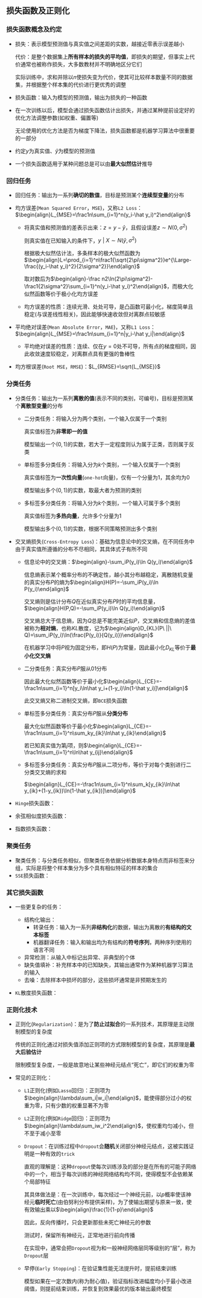 ## 损失函数及正则化

### 损失函数概念及约定

- 损失：表示模型预测值与真实值之间差距的实数，越接近零表示误差越小

  代价：是整个数据集上**所有样本的损失的平均值**，即损失的期望，但事实上代价通常也被称作损失，大多数教材并不明确地区分它们

  实际训练中，求和并除以$n$使损失变为代价，使其可比较样本数量不同的数据集，并根据整个样本集的代价进行更优秀的调整

- 损失函数：输入为模型的预测值，输出为损失的一种函数

- 在一次训练以后，模型会通过损失函数估计出损失，并通过某种提前设定好的优化方法调整参数(如权重、偏置等)

  无论使用的优化方法是否为梯度下降法，损失函数都是机器学习算法中很重要的一部分

- 约定$y$为真实值、$\hat y$为模型的预测值

- 一个损失函数适用于某种问题总是可以由**最大似然估计**推导

### 回归任务

- 回归任务：输出为一系列**确切的数值**，目标是预测某个**连续型变量**的分布

- 均方误差(`Mean Squared Error`，`MSE`)，又称`L2 Loss`：$\begin{align}L_{MSE}=\frac1n\sum_{i=1}^n(y_i-\hat y_i)^2\end{align}$

  - 将真实值和预测值的差表示出来：$z=y-\hat y$，且假设误差$z\sim N(0,\sigma^2)$

    则真实值在已知输入的条件下，$y\ |\ X\sim N(\hat y,\sigma^2)$

    根据极大似然估计法，多条样本的极大似然函数为$\begin{align}L=\prod_{i=1}^n\frac1{\sqrt{2\pi\sigma^2}}e^{\Large-\frac{(y_i-\hat y_i)^2}{2\sigma^2}}\end{align}$

    取对数后为$\begin{align}-\frac n2\ln(2\pi\sigma^2)-\frac1{2\sigma^2}\sum_{i=1}^n(y_i-\hat y_i)^2\end{align}$，而极大化似然函数等价于极小化均方误差

  - 均方误差的性质：连续光滑、处处可导，是凸函数可最小化，梯度简单且稳定(与误差线性相关)，因此能够快速收敛但对离群点较敏感

- 平均绝对误差(`Mean Absolute Error`，`MAE`)，又称`L1 Loss`：$\begin{align}L_{MSE}=\frac1n\sum_{i=1}^n|y_i-\hat y_i|\end{align}$

  - 平均绝对误差的性质：连续、仅在$y=0$处不可导，所有点的梯度相同，因此收敛速度较稳定，对离群点具有更强的鲁棒性

- 均方根误差(`Root MSE`，`RMSE`)：$L_{RMSE}=\sqrt{L_{MSE}}$

### 分类任务

- 分类任务：输出为一系列**离散的值**(表示不同的类别，可编号)，目标是预测某个**离散型变量**的分布
  
  - 二分类任务：将输入分为两个类别，一个输入仅属于一个类别
  
    真实值标签为**非零即一的值**
  
    模型输出一个$(0,1)$的实数，若大于一定程度则认为属于正类，否则属于反类
  
  - 单标签多分类任务：将输入分为$k$个类别，一个输入仅属于一个类别
  
    真实值标签为**一次性向量**(`one-hot`向量)，仅有一个分量为$1$，其余均为$0$
  
    模型输出多个$(0,1)$的实数，取最大者为预测的类别
  
  - 多标签多分类任务：将输入分为$k$个类别，一个输入可属于多个类别
  
    真实值标签为**多热向量**，允许多个分量为$1$
  
    模型输出多个$(0,1)$的实数，根据不同策略预测出多个类别
- 交叉熵损失(`Cross-Entropy Loss`)：基础为信息论中的交叉熵，在不同任务中由于真实值所遵循的分布不尽相同，其具体式子有所不同
  
  - 信息论中的交叉熵：$\begin{align}-\sum_iP(y_i)\ln Q(y_i)\end{align}$
  
    信息熵表示某个概率分布的不确定性，越小其分布越稳定，离散随机变量的真实分布$P$的熵为$\begin{align}H(P)=-\sum_iP(y_i)\ln P(y_i)\end{align}$
  
    交叉熵则是估计分布$Q$在近似真实分布$P$时的平均信息量，$\begin{align}H(P,Q)=-\sum_iP(y_i)\ln Q(y_i)\end{align}$
  
    交叉熵总大于信息熵，因为$Q$总是不能完美近似$P$，交叉熵和信息熵的差值被称为**相对熵**，也称$KL$散度，记为$\begin{align}D_{KL}(P\ ||\ Q)=\sum_iP(y_i)\ln(\frac{P(y_i)}{Q(y_i)})\end{align}$
  
    在机器学习中将$P$视为固定分布，即$H(P)$为常量，因此最小化$D_{KL}$等价于**最小化交叉熵**
  
  - 二分类任务：真实分布$P$服从$01$分布
  
    因此最大化似然函数等价于最小化$\begin{align}L_{CE}=-\frac1n\sum_{i=1}^n[y_i\ln\hat y_i+(1-y_i)\ln(1-\hat y_i)]\end{align}$
  
    此交叉熵又称二进制交叉熵，即`BCE`损失函数
  
  - 单标签多分类任务：真实分布$P$服从**分类分布**
  
    最大化似然函数等价于最小化$\begin{align}L_{CE}=-\frac1n\sum_{i=1}^n\sum_ky_{ik}\ln\hat y_{ik}\end{align}$
  
    若已知真实值为第$j$项，则$\begin{align}L_{CE}=-\frac1n\sum_{i=1}^n\ln\hat y_{ij}\end{align}$
  
  - 多标签多分类任务：真实分布$P$服从二项分布，等价于对每个类别进行二分类交叉熵的求和
  
    $\begin{align}L_{CE}=-\frac1n\sum_{i=1}^n\sum_k[y_{ik}\ln\hat y_{ik}+(1-y_{ik})\ln(1-\hat y_{ik})]\end{align}$
- `Hinge`损失函数：
- 余弦相似度损失函数：
- 指数损失函数：

### 聚类任务

- 聚类任务：与分类任务相似，但聚类任务依据分析数据本身特点而非标签来分组，实际是将整个样本集分为多个具有相似特征的样本的集合
- `SSE`损失函数：

### 其它损失函数

- 一些更复杂的任务：

  - 结构化输出：
    - 转录任务：输入为一系列**非结构化**的数据，输出为离散的**有结构的文本标签**
    - 机器翻译任务：输入和输出均为有结构的**符号序列**，两种序列使用的语言不同
  - 异常检测：从输入中标记出异常、非典型的个体
  - 缺失值填补：补充样本中的已知缺失，其输出通常作为某种机器学习算法的输入
  - 去噪：去除样本中损坏的部分，这些损坏通常是非预期发生的
- `KL`散度损失函数：

### 正则化技术

- 正则化(`Regularization`)：是为了**防止过拟合**的一系列技术，其原理是主动限制模型的复杂度

  传统的正则化通过对损失值添加正则项的方式限制模型的复杂度，其原理是**最大后验估计**

  限制模型复杂度，一般是故意地让某些神经元结点“死亡”，即它们的权重为零

- 常见的正则化： 

  - `L1`正则化(例如`Lasso`回归)：正则项为$\begin{align}\lambda\sum_i|w_i|\end{align}$，能使得部分过小的权重为零，只有少数的权重显著不为零

  - `L2`正则化(例如`Ridge`回归)：正则项为$\begin{align}\lambda\sum_iw_i^2\end{align}$，使权重均匀减小，但不至于减小至零

  - `Dropout`：在训练过程中`dropout`会**随机**关闭部分神经元结点，这被实践证明是一种有效的`trick`

    直观的理解是：这种`dropout`使每次训练涉及的部分是在所有的可能子网络中的一个，相当于每次训练的神经网络结构均不同，使得模型不会依赖某个局部特征

    其具体做法是：在一次训练中，每次经过一个神经元前，以$p$概率使该神经元**临时死亡**(由伯努利分布提供采样)，为了使输出期望与原来一致，使有效输出乘以$\begin{align}\frac{1}{1-p}\end{align}$

    因此，反向传播时，只会更新那些未死亡神经元的参数

    测试时，保留所有神经元，正常地进行前向传播

    在实现中，通常会把`Dropout`视为和一般神经网络层同等级别的“层”，称为`Dropout`层

  - 早停(`Early Stopping`)：在验证集性能无法提升时，提前结束训练

    模型如果在一定次数内(称为耐心值)，验证指标改进幅度均小于最小改进阈值，则提前结束训练，并恢复到效果最优的版本输出最终模型

